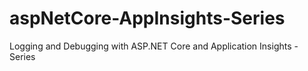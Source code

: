 # aspNetCore-AppInsights-Series
Logging and Debugging with ASP.NET Core and Application Insights - Series
